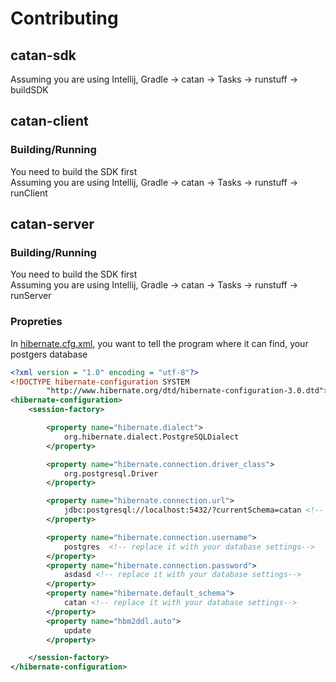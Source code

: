# Contributing
## catan-sdk
Assuming you are using Intellij, Gradle -> catan -> Tasks -> runstuff -> buildSDK

## catan-client
### Building/Running
You need to build the SDK first <br>
Assuming you are using Intellij, Gradle -> catan -> Tasks -> runstuff -> runClient

## catan-server
### Building/Running
You need to build the SDK first <br>
Assuming you are using Intellij, Gradle -> catan -> Tasks -> runstuff -> runServer

### Propreties
In [hibernate.cfg.xml](catan-server%2Fsrc%2Fmain%2Fresources%2Fhibernate.cfg.xml), you want to tell the program where it can find, your postgers database


```xml
<?xml version = "1.0" encoding = "utf-8"?>
<!DOCTYPE hibernate-configuration SYSTEM
        "http://www.hibernate.org/dtd/hibernate-configuration-3.0.dtd">
<hibernate-configuration>
    <session-factory>

        <property name="hibernate.dialect">
            org.hibernate.dialect.PostgreSQLDialect
        </property>

        <property name="hibernate.connection.driver_class">
            org.postgresql.Driver
        </property>

        <property name="hibernate.connection.url">
            jdbc:postgresql://localhost:5432/?currentSchema=catan <!-- replace it with your database settings-->
        </property>

        <property name="hibernate.connection.username">
            postgres  <!-- replace it with your database settings-->
        </property>
        <property name="hibernate.connection.password">
            asdasd <!-- replace it with your database settings-->
        </property>
        <property name="hibernate.default_schema">
            catan <!-- replace it with your database settings-->
        </property>
        <property name="hbm2ddl.auto">
            update
        </property>

    </session-factory>
</hibernate-configuration>


```
